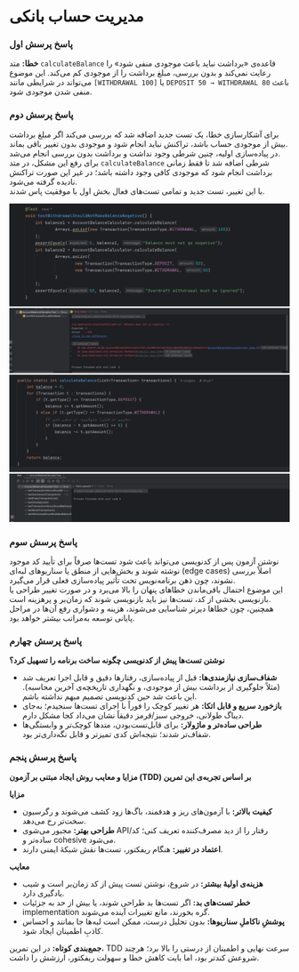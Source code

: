 # مدیریت حساب بانکی

### پاسخ پرسش اول
**خطا:** متد `calculateBalance` قاعده‌ی «برداشت نباید باعث موجودی منفی شود» را رعایت نمی‌کند و بدون بررسی، مبلغ برداشت را از موجودی کم می‌کند. این موضوع می‌تواند در شرایطی مانند `[WITHDRAWAL 100]` یا `DEPOSIT 50 → WITHDRAWAL 80` باعث منفی شدن موجودی شود.  

### پاسخ پرسش دوم
برای آشکارسازی خطا، یک تست جدید اضافه شد که بررسی می‌کند اگر مبلغ برداشت بیش از موجودی حساب باشد، تراکنش نباید انجام شود و موجودی بدون تغییر باقی بماند.  
در پیاده‌سازی اولیه، چنین شرطی وجود نداشت و برداشت بدون بررسی انجام می‌شد.  
برای رفع این مشکل، در متد `calculateBalance` شرطی اضافه شد تا فقط زمانی برداشت انجام شود که موجودی کافی وجود داشته باشد؛ در غیر این صورت تراکنش نادیده گرفته می‌شود.  
با این تغییر، تست جدید و تمامی تست‌های فعال بخش اول با موفقیت پاس شدند.

![img.png](img.png)
![img_1.png](img_1.png)
![img_2.png](img_2.png)
![img_3.png](img_3.png)

### پاسخ پرسش سوم
نوشتن آزمون پس از کدنویسی می‌تواند باعث شود تست‌ها صرفاً برای تأیید کد موجود نوشته شوند و بخش‌هایی از منطق یا سناریوهای لبه‌ای (edge cases) اصلاً بررسی نشوند، چون ذهن برنامه‌نویس تحت تأثیر پیاده‌سازی فعلی قرار می‌گیرد.  
این موضوع احتمال باقی‌ماندن خطاهای پنهان را بالا می‌برد و در صورت تغییر طراحی یا بازنویسی بخشی از کد، تست‌ها نیز باید بازنویسی شوند که زمان‌بر و پرهزینه است.  
همچنین، چون خطاها دیرتر شناسایی می‌شوند، هزینه و دشواری رفع آن‌ها در مراحل پایانی توسعه به‌مراتب بیشتر خواهد بود.

### پاسخ پرسش چهارم
**نوشتن تست‌ها پیش از کدنویسی چگونه ساخت برنامه را تسهیل کرد؟**
- **شفاف‌سازی نیازمندی‌ها:** قبل از پیاده‌سازی، رفتارها دقیق و قابل اجرا تعریف شد (مثلاً جلوگیری از برداشت بیش از موجودی، و نگهداری تاریخچه‌ی آخرین محاسبه). این باعث شد حین کدنویسی تصمیم مبهم نداشته باشم.
- **بازخورد سریع و قابل اتکا:** هر تغییر کوچک را فوراً با اجرای تست‌ها سنجیدم؛ به‌جای دیباگ طولانی، خروجی سبز/قرمز دقیقاً نشان می‌داد کجا مشکل دارم.
- **طراحی ساده‌تر و ماژولار:** برای قابل‌تست‌بودن، متدها کوچک‌تر و وابستگی‌ها شفاف‌تر شدند؛ نتیجه‌اش کدی تمیزتر و قابل نگه‌داری‌تر بود.

### پاسخ پرسش پنجم
**مزایا و معایب روش ایجاد مبتنی بر آزمون (TDD) بر اساس تجربه‌ی این تمرین**

**مزایا**
- **کیفیت بالاتر:** با آزمون‌های ریز و هدفمند، باگ‌ها زود کشف می‌شوند و رگرسیون سخت‌تر رخ می‌دهد.
- **طراحی بهتر:** مجبور می‌شوی API/رفتار را از دید مصرف‌کننده تعریف کنی؛ کد ساده‌تر و cohesive می‌شود.
- **اعتماد در تغییر:** هنگام ریفکتور، تست‌ها نقش شبکهٔ ایمنی دارند.

**معایب**
- **هزینه‌ی اولیهٔ بیشتر:** در شروع، نوشتن تست پیش از کد زمان‌بر است و شیب یادگیری دارد.
- **خطر تست‌های بد:** اگر تست‌ها بد طراحی شوند، یا بیش از حد به جزئیات implementation گره بخورند، مانع تغییرات آینده می‌شوند.
- **پوششِ ناکاملِ سناریوها:** بدون تحلیل درست، ممکن است لبه‌ها جا بمانند و احساس کاذبِ اطمینان ایجاد شود.

**جمع‌بندی کوتاه:** در این تمرین، TDD سرعت نهایی و اطمینان از درستی را بالا برد؛ هرچند شروعش کندتر بود، اما بابت کاهش خطا و سهولت ریفکتور، ارزشش را داشت.

